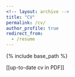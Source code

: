 ```yaml
---
<!-- layout: archive -->
title: "CV"
permalink: /cv/
author_profile: true
redirect_from:
  - /resume
---
```


{% include base_path %}

[[up-to-date cv in PDF]]
